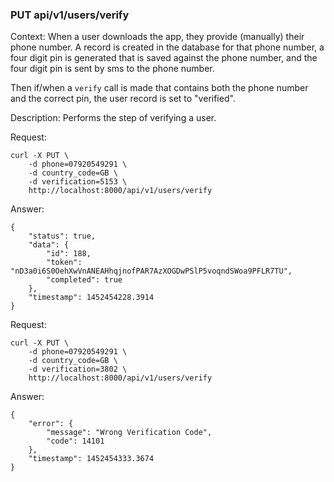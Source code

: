 ### PUT api/v1/users/verify

Context: When a user downloads the app, they provide (manually) their phone number. A record is created in the database for that phone number, a four digit pin is generated that is saved against the phone number, and the four digit pin is sent by sms to the phone number. 

Then if/when a `verify` call is made that contains both the phone number and the correct pin, the user record is set to "verified".

Description: Performs the step of verifying a user.

Request: 

```
curl -X PUT \
    -d phone=07920549291 \
    -d country_code=GB \
    -d verification=5153 \
    http://localhost:8000/api/v1/users/verify
```

Answer:

```
{
	"status": true,
	"data": {
		"id": 188,
		"token": "nD3a0i6S0OehXwVnANEAHhqjnofPAR7AzXOGDwPSlP5voqndSWoa9PFLR7TU",
		"completed": true
	},
	"timestamp": 1452454228.3914
}
```

Request: 

```
curl -X PUT \
    -d phone=07920549291 \
    -d country_code=GB \
    -d verification=3802 \ 
    http://localhost:8000/api/v1/users/verify
```

Answer:

```
{
	"error": {
		"message": "Wrong Verification Code",
		"code": 14101
	},
	"timestamp": 1452454333.3674
}
```
